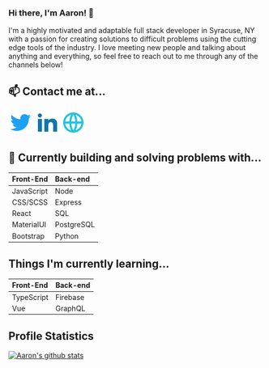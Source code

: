 ### Hi there, I'm Aaron! 👋

I'm a highly motivated and adaptable full stack developer in Syracuse, NY with a passion for creating solutions to difficult problems using the cutting edge tools of the industry. I love meeting new people and talking about anything and everything, so feel free to reach out to me through any of the channels below!

## 📫 Contact me at...

<a target="_blank" href="https://twitter.com/UpstateCoder91"><img src="./images/twitter.svg" alt="twitter-logo"/></a> <a target="_blank" href="https://www.linkedin.com/in/aarongillies/"><img src="./images/linkedIn.svg"  alt="ln-logo"/></a> <a target="_blank" href="https://www.aarongillies.dev"><img src="./images/web.svg" alt="web-logo"/></a>

## 🔭 Currently building and solving problems with...

| Front-End  | Back-end   |
| :--------- | :--------- |
| JavaScript | Node       |
| CSS/SCSS   | Express    |
| React      | SQL        |
| MaterialUI | PostgreSQL |
| Bootstrap  | Python     |

## Things I'm currently learning...

| Front-End  | Back-end |
| :--------- | :------- |
| TypeScript | Firebase |
| Vue        | GraphQL  |

## Profile Statistics

[![Aaron's github stats](https://github-readme-stats.vercel.app/api?username=Hail91&theme=gotham&hide=stars)](https://github.com/anuraghazra/github-readme-stats)
